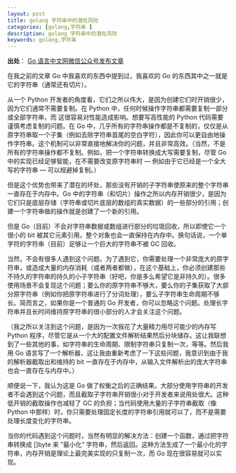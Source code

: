```yaml
---
layout: post
title: golang 字符串中的潜在风险
categories: [golang,字符串 ]
description: golang 字符串中的潜在风险
keywords: golang,字符串
---
```


**出处**： [Go 语言中文网微信公众号发布文章](https://mp.weixin.qq.com/s/_ScaGaB8mr2aSyQjL-VIaA)  

在我之前的文章 Go 中我喜欢的东西中提到过，我喜欢的 Go 的东西其中之一就是它的字符串（通常还有切片）。

从一个 Python 开发者的角度看，它们之所以伟大，是因为创建它们时开销很少，因为它们通常不需要复制。在 Python 中，任何时候操作字符串都需要复制一部分或全部字符串，而 这很容易对性能造成影响。想要写高性能的 Python 代码需要谨慎考虑复制的问题。在 Go 中，几乎所有的字符串操作都是不复制的，仅仅是从原字符串取一个子集（例如去除字符串首尾的空白字符），因此你可以更自由地操作字符串。这个机制可以非常直接地解决你的问题，并且非常高效。（当然，不是所有的字符串操作都不复制。例如，把一个字符串转换成大写需要复制，尽管 Go 中的实现已经足够智能，在不需要改变原字符串时 — 例如由于它已经是一个全大写的字符串 — 可以规避掉复制。）

但是这个优势也带来了潜在的坏处，那些没有开销的子字符串使原来的整个字符串一直存在于内存中。Go 中的字符串（和切片）操作之所以内存开销很少，是因为它们只是底层存储（字符串或切片底层的数组的真实数据）的一些部分的引用；创建一个字符串做的操作就是创建了一个新的引用。

但是 Go（目前）不会对字符串数据或数组进行部分的垃圾回收，所以即使它一个很小的 bit 被其它元素引用，整个对象也会一直保持在内存中。换句话说，一个单字符的字符串（目前）足够让一个巨大的字符串不被 GC 回收。

当然，不会有很多人遇到这个问题。为了遇到它，你需要处理一个非常庞大的原字符串，或造成大量的内存消耗（或者两者都做），在这个基础上，你必须创建那些不持久的字符串的持久的小子字符串（好吧，你是多么希望它是非持久的）。很多使用场景不会复现这个问题；要么你的原字符串不够大，要么你的子集获取了大部分原字符串（例如你把原字符串进行了分词处理），要么子字符串生命周期不够长。简而言之，如果你是一个普通的 Go 开发者，你可以忽略这个问题。处理长字符串并且长时间维持原字符串的很小部分的人才会关注这个问题。

（我之所以关注到这个问题，是因为一次我花了大量精力用尽可能少的内存写 Python 程序，尽管它是从一个大的配置文件解析结果然后分块储存。这让我联想到了一些其他的事，如字符串的生命周期、限制字符串只复制一次，等等。然后我用 Go 语言写了一个解析器，这让我由重新考虑了一下这些问题，我意识到由于我的解析器截取出和维持的 bit 一直存在于内存中，从输入文件解析出的庞大字符串也会一直存在与内存中。）

顺便说一下，我认为这是 Go 做了权衡之后的正确结果。大部分使用字符串的开发者不会遇到这个问题，而且截取子字符串开销很小对于开发者来说用处很大。这种低开销的截取操作也减轻了 GC 的负担；当代码使用大量的子字符串截取（像 Python 中那样）时，你只需要处理固定长度的字符串引用就可以了，而不是需要处理长度变化的字符串。

当你的代码遇到这个问题时，当然有明显的解决方法：创建一个函数，通过把字符串转换成 []byte 来 ”最小化“ 字符串，然后返回。这种方法生成了一个最小化的字符串，内存开销是理论上最完美实现的只复制一次，而 Go 现在很容易就可以实现。

